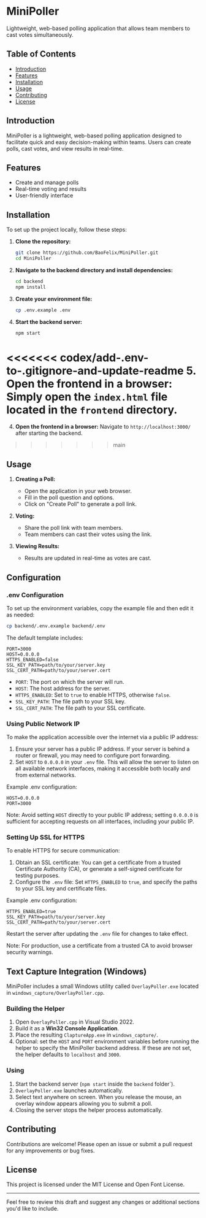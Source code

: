 # MiniPoller

Lightweight, web-based polling application that allows team members to cast votes simultaneously.

## Table of Contents

- [Introduction](#introduction)
- [Features](#features)
- [Installation](#installation)
- [Usage](#usage)
- [Contributing](#contributing)
- [License](#license)

## Introduction

MiniPoller is a lightweight, web-based polling application designed to facilitate quick and easy decision-making within teams. Users can create polls, cast votes, and view results in real-time.

## Features

- Create and manage polls
- Real-time voting and results
- User-friendly interface

## Installation

To set up the project locally, follow these steps:

1. **Clone the repository:**
    ```bash
    git clone https://github.com/BaoFelix/MiniPoller.git
    cd MiniPoller
    ```

2. **Navigate to the backend directory and install dependencies:**
    ```bash
    cd backend
    npm install
    ```

3. **Create your environment file:**
    ```bash
    cp .env.example .env
    ```

4. **Start the backend server:**
    ```bash
    npm start
    ```

<<<<<<< codex/add-.env-to-.gitignore-and-update-readme
5. **Open the frontend in a browser:**
    Simply open the `index.html` file located in the `frontend` directory.
=======
4. **Open the frontend in a browser:**
    Navigate to `http://localhost:3000/` after starting the backend.
>>>>>>> main

## Usage

1. **Creating a Poll:**
    - Open the application in your web browser.
    - Fill in the poll question and options.
    - Click on "Create Poll" to generate a poll link.

2. **Voting:**
    - Share the poll link with team members.
    - Team members can cast their votes using the link.

3. **Viewing Results:**
    - Results are updated in real-time as votes are cast.

## Configuration

### .env Configuration

To set up the environment variables, copy the example file and then edit it as needed:

```bash
cp backend/.env.example backend/.env
```

The default template includes:

```plaintext
PORT=3000
HOST=0.0.0.0
HTTPS_ENABLED=false
SSL_KEY_PATH=path/to/your/server.key
SSL_CERT_PATH=path/to/your/server.cert
```

- `PORT`: The port on which the server will run.
- `HOST`: The host address for the server.
- `HTTPS_ENABLED`: Set to `true` to enable HTTPS, otherwise `false`.
- `SSL_KEY_PATH`: The file path to your SSL key.
- `SSL_CERT_PATH`: The file path to your SSL certificate.

### Using Public Network IP

To make the application accessible over the internet via a public IP address:

1. Ensure your server has a public IP address. If your server is behind a router or firewall, you may need to configure port forwarding.
2. Set `HOST` to `0.0.0.0` in your `.env` file. This will allow the server to listen on all available network interfaces, making it accessible both locally and from external networks.

Example .env configuration:

```plaintext
HOST=0.0.0.0
PORT=3000
```

Note: Avoid setting `HOST` directly to your public IP address; setting `0.0.0.0` is sufficient for accepting requests on all interfaces, including your public IP.

### Setting Up SSL for HTTPS

To enable HTTPS for secure communication:

1. Obtain an SSL certificate: You can get a certificate from a trusted Certificate Authority (CA), or generate a self-signed certificate for testing purposes.
2. Configure the `.env` file: Set `HTTPS_ENABLED` to `true`, and specify the paths to your SSL key and certificate files.

Example .env configuration:

```plaintext
HTTPS_ENABLED=true
SSL_KEY_PATH=path/to/your/server.key
SSL_CERT_PATH=path/to/your/server.cert
```

Restart the server after updating the `.env` file for changes to take effect.

Note: For production, use a certificate from a trusted CA to avoid browser security warnings.

## Text Capture Integration (Windows)

MiniPoller includes a small Windows utility called `OverlayPoller.exe` located
in `windows_capture/OverlayPoller.cpp`.

### Building the Helper

1. Open `OverlayPoller.cpp` in Visual Studio 2022.
2. Build it as a **Win32 Console Application**.
3. Place the resulting `ClaptureApp.exe` in `windows_capture/`.
4. Optional: set the `HOST` and `PORT` environment variables before running the helper to
   specify the MiniPoller backend address. If these are not set, the helper
   defaults to `localhost` and `3000`.

### Using

1. Start the backend server (`npm start` inside the `backend` folder`).
2. `OverlayPoller.exe` launches automatically.
3. Select text anywhere on screen. When you release the mouse, an overlay
   window appears allowing you to submit a poll.
4. Closing the server stops the helper process automatically.

## Contributing
Contributions are welcome! Please open an issue or submit a pull request for any improvements or bug fixes.

## License
This project is licensed under the MIT License and Open Font License.

---
Feel free to review this draft and suggest any changes or additional sections you'd like to include.
